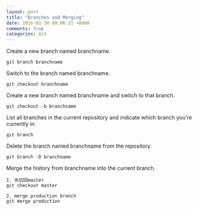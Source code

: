 ```yaml
---
layout: post
title: "Branches and Merging"
date: 2016-01-30 00:06:21 +0800
comments: true
categories: Git
---
```


Create a new branch named branchname.

    git branch branchname

Switch to the branch named branchname.

    git checkout branchname

Create a new branch named branchname and switch to that branch.

    git checkout -b branchname

List all branches in the current repository and indicate which branch you're currently in.

    git branch

Delete the branch named branchname from the repository.

    git branch -D branchname

Merge the history from branchname into the current branch.

    1. 先切回master
    git checkout master

    2. merge production branch
    git merge production
